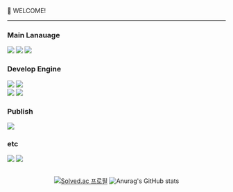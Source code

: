 <!-- info -->
:wave: WELCOME!

------
<!-- Language logo-->
### Main Lanauage
<img src="https://img.shields.io/badge/java-%23007396.svg?&style=for-the-badge&logo=java&logoColor=white" /> <img src="https://img.shields.io/badge/javascript-%23F7DF1E.svg?&style=for-the-badge&logo=javascript&logoColor=black" />
<img src="https://img.shields.io/badge/MySQL-00000F?style=for-the-badge&logo=mysql&logoColor=white"/>

### Develop Engine
<img src="https://img.shields.io/badge/Spring-6DB33F?style=for-the-badge&logo=spring&logoColor=white"/> <img src="https://img.shields.io/badge/node.js-%23339933.svg?&style=for-the-badge&logo=node.js&logoColor=white" /> 
<br/>
<img src="https://img.shields.io/badge/React-20232A?style=for-the-badge&logo=react&logoColor=61DAFB"/> <img src="https://img.shields.io/badge/Vue.js-35495E?style=for-the-badge&logo=vue.js&logoColor=4FC08D"/>

### Publish
<img src="https://img.shields.io/badge/amazon%20aws-%23232F3E.svg?&style=for-the-badge&logo=amazon%20aws&logoColor=white"/>

### etc
<img src="https://img.shields.io/badge/json%20web%20tokens-323330?style=for-the-badge&logo=json-web-tokens&logoColor=pink"/> <img src="https://img.shields.io/badge/redis-%23DD0031.svg?&style=for-the-badge&logo=redis&logoColor=white"/>

##
<div align="center">
  
<!-- most used language -->
[![Solved.ac 프로필](http://mazassumnida.wtf/api/v2/generate_badge?boj=delay_100)](https://solved.ac/delay_100)<!-- Github Status --> ![Anurag's GitHub stats](https://github-readme-stats.vercel.app/api?username=delay-100&show_icons=true&theme=dracula)


</div>


